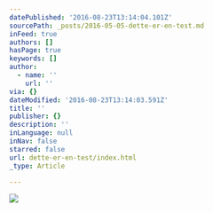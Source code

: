 ```yaml
---
datePublished: '2016-08-23T13:14:04.101Z'
sourcePath: _posts/2016-05-05-dette-er-en-test.md
inFeed: true
authors: []
hasPage: true
keywords: []
author:
  - name: ''
    url: ''
via: {}
dateModified: '2016-08-23T13:14:03.591Z'
title: ''
publisher: {}
description: ''
inLanguage: null
inNav: false
starred: false
url: dette-er-en-test/index.html
_type: Article

---
```

![](https://the-grid-user-content.s3-us-west-2.amazonaws.com/49879719-9afb-46f2-9761-436b65b2f6ff.png)